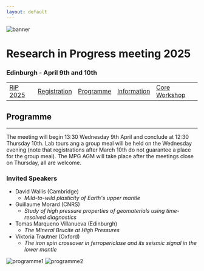 ```yaml
---
layout: default
---
```


![banner](https://MinPhys.github.io/RiP_2025/assets/website_banner_RiP_25.png)
# Research in Progress meeting 2025
### Edinburgh - April 9th and 10th

|    |    |    |    |    |
|----|----|----|----|----|
| [RiP 2025](./RiP_2025.html) | [Registration](./RiP_2025-abstracts.html) | [Programme](./RiP_2025-programme.html) | [Information](./RiP_2025-planning.html) | [Core Workshop](./core_workshop.html) |

## Programme
* * *

The meeting will begin 13:30 Wednesday 9th April and conclude at 12:30 Thursday 10th.
Lab tours ang a group meal will be held on the Wednesday evening (note that registrations after March 10th do not guarantee a place for the group meal).
The MPG AGM will take place after the meetings close on Thursday, all are welcome.

### Invited Speakers
- David Wallis (Cambridge)
  - _Mild-to-wild plasticity of Earth's upper mantle_
- Guillaume Morard (CNRS)
  - _Study of high pressure properties of geomaterials using time-resolved diagnostics_
- Tomas Marqueno Villanueva (Edinburgh)
  - _The Mineral Brucite at High Pressures_
- Viktoria Trautner (Oxford)
  - _The iron spin crossover in ferropericlase and its seismic signal in the lower mantle_


![programme1](https://MinPhys.github.io/RiP_2025/assets/programme1.png)
![programme2](https://MinPhys.github.io/RiP_2025/assets/programme2.png)
